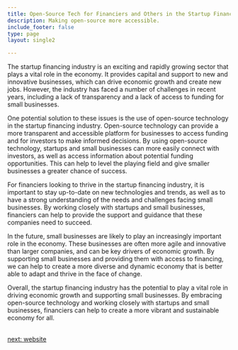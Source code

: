 ```yaml
---
title: Open-Source Tech for Financiers and Others in the Startup Financing  Industry
description: Making open-source more accessible.
include_footer: false
type: page
layout: single2

---
```


<p>
The startup financing industry is an exciting and rapidly growing sector that plays a vital role in the economy. It provides capital and support to new and innovative businesses, which can drive economic growth and create new jobs. However, the industry has faced a number of challenges in recent years, including a lack of transparency and a lack of access to funding for small businesses.

One potential solution to these issues is the use of open-source technology in the startup financing industry. Open-source technology can provide a more transparent and accessible platform for businesses to access funding and for investors to make informed decisions. By using open-source technology, startups and small businesses can more easily connect with investors, as well as access information about potential funding opportunities. This can help to level the playing field and give smaller businesses a greater chance of success.

For financiers looking to thrive in the startup financing industry, it is important to stay up-to-date on new technologies and trends, as well as to have a strong understanding of the needs and challenges facing small businesses. By working closely with startups and small businesses, financiers can help to provide the support and guidance that these companies need to succeed.

In the future, small businesses are likely to play an increasingly important role in the economy. These businesses are often more agile and innovative than larger companies, and can be key drivers of economic growth. By supporting small businesses and providing them with access to financing, we can help to create a more diverse and dynamic economy that is better able to adapt and thrive in the face of change.

Overall, the startup financing industry has the potential to play a vital role in driving economic growth and supporting small businesses. By embracing open-source technology and working closely with startups and small businesses, financiers can help to create a more vibrant and sustainable economy for all.

<br>
<a href="https://workdojos.com/financier/website">next: website</a>
<br>
</p>